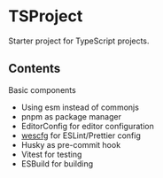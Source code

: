 # TSProject

Starter project for TypeScript projects.

## Contents

Basic components

- Using esm instead of commonjs
- pnpm as package manager
- EditorConfig for editor configuration
- [wescfg](https://github.com/whyhankee/wescfg) for ESLint/Prettier config
- Husky as pre-commit hook
- Vitest for testing
- ESBuild for building
